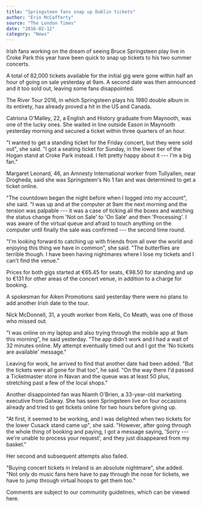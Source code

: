 ```yaml
---
title: "Springsteen fans snap up Dublin tickets"
author: "Erin McCafferty"
source: "The London Times"
date: "2016-02-12"
category: "News"
---
```


Irish fans working on the dream of seeing Bruce Springsteen play live in Croke Park this year have been quick to snap up tickets to his two summer concerts.

A total of 82,000 tickets available for the initial gig were gone within half an hour of going on sale yesterday at 9am. A second date was then announced and it too sold out, leaving some fans disappointed.

The River Tour 2016, in which Springsteen plays his 1980 double album in its entirety, has already proved a hit in the US and Canada.

Catriona O'Malley, 22, a English and History graduate from Maynooth, was one of the lucky ones. She waited in line outside Eason in Maynooth yesterday morning and secured a ticket within three quarters of an hour.

"I wanted to get a standing ticket for the Friday concert, but they were sold out", she said. "I got a seating ticket for Sunday, in the lower tier of the Hogan stand at Croke Park instead. I felt pretty happy about it --- I'm a big fan."

Margaret Leonard, 46, an Amnesty International worker from Tullyallen, near Drogheda, said she was Springsteen's No 1 fan and was determined to get a ticket online.

"The countdown began the night before when I logged into my account", she said. "I was up and at the computer at 9am the next morning and the tension was palpable --- it was a case of ticking all the boxes and watching the status change from 'Not on Sale' to 'On Sale' and then 'Processing'. I was aware of the virtual queue and afraid to touch anything on the computer until finally the sale was confirmed --- the second time round.

"I'm looking forward to catching up with friends from all over the world and enjoying this thing we have in common", she said. "The butterflies are terrible though. I have been having nightmares where I lose my tickets and I can't find the venue."

Prices for both gigs started at €65.45 for seats, €98.50 for standing and up to €131 for other areas of the concert venue, in addition to a charge for booking.

A spokesman for Aiken Promotions said yesterday there were no plans to add another Irish date to the tour.

Nick McDonnell, 31, a youth worker from Kells, Co Meath, was one of those who missed out.

"I was online on my laptop and also trying through the mobile app at 9am this morning", he said yesterday. "The app didn't work and I had a wait of 32 minutes online. My attempt eventually timed out and I got the 'No tickets are available' message."

Leaving for work, he arrived to find that another date had been added. "But the tickets were all gone for that too", he said. "On the way there I'd passed a Ticketmaster store in Navan and the queue was at least 50 plus, stretching past a few of the local shops."

Another disappointed fan was Niamh O'Brien, a 33-year-old marketing executive from Galway. She has seen Springsteen live on four occasions already and tried to get tickets online for two hours before giving up.

"At first, it seemed to be working, and I was delighted when two tickets for the lower Cusack stand came up", she said. "However, after going through the whole thing of booking and paying, I got a message saying, 'Sorry --- we're unable to process your request', and they just disappeared from my basket."

Her second and subsequent attempts also failed.

"Buying concert tickets in Ireland is an absolute nightmare", she added. "Not only do music fans here have to pay through the nose for tickets, we have to jump through virtual hoops to get them too."

Comments are subject to our community guidelines, which can be viewed here.